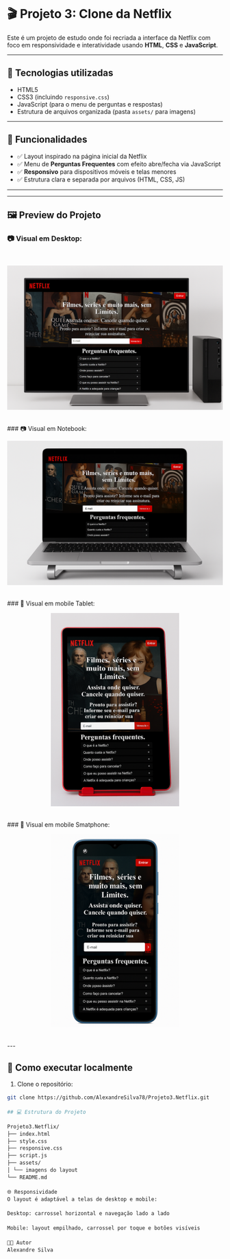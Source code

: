 # 🎬 Projeto 3: Clone da Netflix

Este é um projeto de estudo onde foi recriada a interface da Netflix com foco em responsividade e interatividade usando **HTML**, **CSS** e **JavaScript**.

---

## 🧰 Tecnologias utilizadas

- HTML5
- CSS3 (incluindo `responsive.css`)
- JavaScript (para o menu de perguntas e respostas)
- Estrutura de arquivos organizada (pasta `assets/` para imagens)

---

## 📱 Funcionalidades

- ✅ Layout inspirado na página inicial da Netflix
- ✅ Menu de **Perguntas Frequentes** com efeito abre/fecha via JavaScript
- ✅ **Responsivo** para dispositivos móveis e telas menores
- ✅ Estrutura clara e separada por arquivos (HTML, CSS, JS)

---


---

## 🖼️ Preview do Projeto


### 📷 Visual em Desktop:
<br>
<p align="center">
  <img src="./assets/Clone layout netflix pc.png" alt="Preview do projeto no desktop" width="600"/>
</p>
<br>
### 📷 Visual em Notebook:
<br>
<p align="center">
  <img src="./assets/Clone layout netflix notebook adaptada.png" alt="Preview do projeto no notebook" width="600"/>
</p>
<br>
### 📱 Visual em mobile Tablet:
<br>
<p align="center">
  <img src="./assets/Clone layout netflix Tablets adaptado.png" alt="Preview do projeto mobile no tablet" width="300"/>
</p>
<br>
### 📱 Visual em mobile Smatphone:
<br>
<p align="center">
  <img src="./assets/Clone layout netflix smartphones adaptado.png" alt="Preview do projeto mobile no smartphone" width="300"/>
</p>
<br>
---

## 🚀 Como executar localmente

1. Clone o repositório:
```bash
git clone https://github.com/AlexandreSilva78/Projeto3.Netflix.git

## 💻 Estrutura do Projeto

Projeto3.Netflix/
├── index.html
├── style.css
├── responsive.css
├── script.js
├── assets/
│ └── imagens do layout
└── README.md

🌐 Responsividade
O layout é adaptável a telas de desktop e mobile:

Desktop: carrossel horizontal e navegação lado a lado

Mobile: layout empilhado, carrossel por toque e botões visíveis

👨‍💻 Autor
Alexandre Silva

